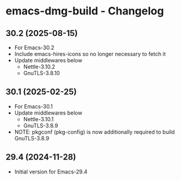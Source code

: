 # emacs-dmg-build - Changelog

## 30.2 (2025-08-15)

* For Emacs-30.2
* Include emacs-hires-icons so no longer necessary to fetch it
* Update middlewares below
    * Nettle-3.10.2
    * GnuTLS-3.8.10

## 30.1 (2025-02-25)

* For Emacs-30.1
* Update middlewares below
    * Nettle-3.10.1
    * GnuTLS-3.8.9
* NOTE: pkgconf (pkg-config) is now additionally required to build GnuTLS-3.8.9

## 29.4 (2024-11-28)

* Initial version for Emacs-29.4
